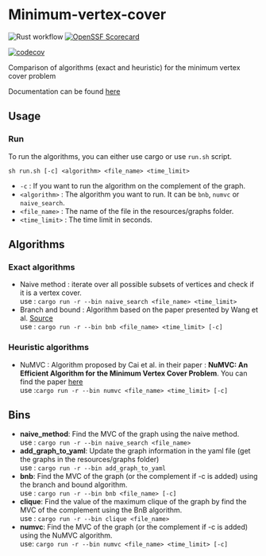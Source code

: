 # Minimum-vertex-cover

![Rust workflow](https://github.com/LicorneRose765/Minimum-vertex-cover/actions/workflows/rust.yml/badge.svg)
[![OpenSSF Scorecard](https://api.securityscorecards.dev/projects/github.com/LicorneRose765/ClockSystem/badge)](https://securityscorecards.dev/viewer/?uri=github.com/LicorneRose765/ClockSystem)  


[![codecov](https://codecov.io/gh/LicorneRose765/Minimum-vertex-cover/graph/badge.svg?token=AC37S9XQPX)](https://codecov.io/gh/LicorneRose765/Minimum-vertex-cover)

Comparison of algorithms (exact and heuristic) for the minimum vertex cover problem

Documentation can be found [here](https://licornerose765.github.io/Minimum-vertex-cover/)

## Usage

### Run
To run the algorithms, you can either use cargo or use `run.sh` script.  
```shell
sh run.sh [-c] <algorithm> <file_name> <time_limit> 
```
* `-c` : If you want to run the algorithm on the complement of the graph.
* `<algorithm>` : The algorithm you want to run. It can be `bnb`, `numvc` or `naive_search`.
* `<file_name>` : The name of the file in the resources/graphs folder.
* `<time_limit>` : The time limit in seconds.

## Algorithms
### Exact algorithms
* Naive method : iterate over all possible subsets of vertices and check if it is a vertex cover.  
use : `cargo run -r --bin naive_search <file_name> <time_limit>`
* Branch and bound : Algorithm based on the paper presented by Wang et al. 
[Source](https://doi.org/10.3390/math7070603)  
use : `cargo run -r --bin bnb <file_name> <time_limit> [-c]`

### Heuristic algorithms
* NuMVC : Algorithm proposed by Cai et al. in their paper : __NuMVC: An Efficient Algorithm for the Minimum Vertex Cover Problem__.
You can find the paper [here](	https://doi.org/10.1613/jair.3907)  
use :`cargo run -r --bin numvc <file_name> <time_limit> [-c]` 


## Bins 
* **naive_method**: Find the MVC of the graph using the naive method.   
use : `cargo run -r --bin naive_search <file_name>`
* __add_graph_to_yaml__: Update the graph information in the yaml file (get the graphs in the resources/graphs folder)  
use : `cargo run -r --bin add_graph_to_yaml`
* **bnb**: Find the MVC of the graph (or the complement if -c is added) using the branch and bound algorithm.  
use : `cargo run -r --bin bnb <file_name> [-c]`
* **clique**: Find the value of the maximum clique of the graph by find the MVC of the complement using the BnB algorithm.  
use : `cargo run -r --bin clique <file_name>`
* **numvc**: Find the MVC of the graph (or the complement if -c is added) using the NuMVC algorithm.  
use: `cargo run -r --bin numvc <file_name> <time_limit> [-c]`
